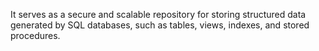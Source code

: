  It serves as a secure and scalable repository for storing structured data generated by SQL databases, such as tables, views, indexes, and stored procedures.
